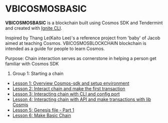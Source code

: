 # VBICOSMOSBASIC
**VBICOSMOSBASIC** is a blockchain built using Cosmos SDK and Tendermint and created with [Ignite CLI](https://ignite.com/cli).

Inspired by Thang Le(Kaito Lee)'s a reference project from 'baby' of Jacob  aimed at teaching Cosmos. VBICOSMOSBLOCKCHAIN blockchain is intended as a guide for people to learn Cosmos.

Purpose: Chain interaction serves as cornerstone in helping a person get familiar with Cosmos SDK

1. Group 1: Starting a chain
- [Lesson 1: Overview Cosmos-sdk and setup environment](docs/chapter_1/lesson_1.md)
- [Lesson 2: Interact chain and make the first transaction](docs/chapter_1/lesson_2.md)    
- [Lesson 3: Interacting chain with CLI and config port](docs/chapter_1/lesson_3.md)
- [Lesson 4: Interacting chain with API and make transactions with lib Cosmjs](docs/chapter_1/lesson_4.md)
- [Lesson 5: Genesis file - Part 1](docs/chapter_1/lesson_5.md)
- [Lesson 6: Make Basic Chain](docs/chapter_1/lesson_6.md)